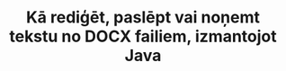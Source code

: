 ---
############################# Static ############################
layout: "auto-gen-gist"
draft: false
path: "lv/redaction/java/text/docx"
otherformats: CSV DOC DOCM DOT DOTM DOTX PDF POT POTM PPS PPSM PPSX PPT PPTM PPTX RTF XLS XLSM XLSX XLT XLTM XLTX  

############################# Head ############################
head_title: "Redakts DOCX Teksts, izmantojot precīzu frāzi/regulāro izteiksmi Java"
head_description: "GroupDocs.Redaction s Java API ļauj izstrādātājiem rediģēt tekstu no PDF DOC DOCX RTF XLSX CSV PPT PPTX & attēlus, izmantojot precīzu frāzi vai regulāru izteiksmi Java"

############################# Header ############################
title: "Kā rediģēt, paslēpt vai noņemt tekstu no DOCX failiem, izmantojot Java"
description: "GroupDocs.Redaction s Java API ļauj rediģēt, paslēpt vai noņemt sensitīvu tekstu no tekstapstrādes dokumentiem, darblapām, prezentācijām, PDF s & attēliem."

################### SubMenu/Download Button #####################
button:
    enable: true

############################# About ############################
about:
    enable: true
    title: "Kas ir teksta redakcija?"
    content: |
        Teksta redakcija ir process, kurā tiek noņemts konfidenciāls vai nevēlams teksts vai informācija no digitālajiem dokumentiem, atstājot neskartu pārējo dokumentu vai rindkopu, kas satur to. Redakcijas palīdz lietotājiem, kā arī organizācijai aizsargāt savu sensitīvo informāciju, paslēpjot vai neatgriezeniski noņemot to. Izmantojot GroupDocs.Redaction Java API lietotāji tagad var rediģēt, paslēpt vai noņemt sensitīvu tekstu no tekstapstrādes dokumentiem, darblapām, prezentācijām, PDF un rastra attēlu failiem. API piedāvā plašu iespēju un metožu klāstu privātās informācijas redakcijai dokumentos. Tā atbalsta meklēšanu un rediģēšanu, izmantojot precīzu atbilstību vai regulāras izteiksmes, Izmantojiet teksta (atbrīvojuma kodus) vai grafiskos (krāsainos taisnstūrus) redakcijas un daudz ko citu. Tātad, kāpēc ne pamēģināt un automatizēt dokumentu redakcijas procesu, lejupielādējot API un izpētīt tās pamata un uzlabotas funkcijas. 

############################# Steps ############################
steps:
    enable: true
    block:
    - title_left: "Reakts DOCX precīza frāze Java"
      content_left: |
        GroupDocs.Redaction ļauj viegli rediģēt sensitīvus vai privātus datus no jūsu dokumentiem. Vispopulārākais redakcijas gadījums ir teksta noņemšana no dokumenta. 

        Šo kodu var izmantot, lai lietotu teksta redakciju konkrētai dokumenta daļai, izmantojot precīzu frāzi. Tas ļauj lietotājiem aizstāt personīgo precīzu frāzi “Michal Clark” ar personīgo (vai jebkuru atbrīvojuma kodu),

      title_right: "Noņemt sensitīvus datus no DOCX"
      content_right: |
        * Izveidot [Redactor](https://apireference.groupdocs.com/redaction/java/com.groupdocs.redaction/Redactor) klases un augšupielādēt DOCX faila instanci
        * Zvanu Redactor.Apply metodi ar jaunu instanci exactPhraseredAction klases
        * Zvanu redactor.save metode ar objektu [exactPhraseredAction](https://apireference.groupdocs.com/redaction/java/com.groupdocs.redaction.redactions/ExactPhraseRedaction)
        * Zvaniet redactor.save metodi, lai saglabātu izmaiņas 

      gisthash: "3202859fc19b5dfd14e8f073b70a18f8"
      gistfile: "redactexactphrase.java"
      
    - title_left: "Reģistrjutīga teksta redakcija DOCX"
      content_left: |
        Šis piemērs ļauj lietotājiem veikt precīzu frāzes reģistrjutīgu redakciju, lai noņemtu vai paslēptu konkrētu teksta patrona dokumentā. Pēc noklusējuma precīzas frāzes meklēšana ir reģistrjutīga. 
        
      title_right: "Veikt reģistrjutīgu redakciju, izmantojot Java"
      content_right: |
        * Izveidot [Redactor](https://apireference.groupdocs.com/redaction/java/com.groupdocs.redaction/Redactor) klases un augšupielādēt DOCX faila instanci
        * Zvanu Redactor.Apply metodi ar jaunu instanci exactPhraseredAction klases
        * Zvanu redactor.save metode ar objektu [exactPhraseredAction](https://apireference.groupdocs.com/redaction/java/com.groupdocs.redaction.redactions/ExactPhraseRedaction)
        * Zvaniet redactor.save metodi, lai saglabātu izmaiņas 
        
      gisthash: "a43e3ce358f93df92373b5441bc579fb"
      gistfile: "casesensitiveredaction.java"

    - title_left: "Realizēt tekstu DOCX, izmantojot krāsu lodziņu"
      content_left: |
        Tā vietā, lai noņemtu redakcijas tekstu vai ievietotu virkni tur, ir iespējams arī ievietot krāsu lodziņu virs redakcijas teksta. Šādā gadījumā saskaņotais teksts tiks noņemts un uz redakta teksta tiks novietots krāsains taisnstūris.
        
      title_right: "Izmantojiet krāsu lodziņu, lai noņemtu tekstu Java"
      content_right: |
        * Izveidot [Redactor](https://apireference.groupdocs.com/redaction/java/com.groupdocs.redaction/Redactor) klases un augšupielādēt DOCX faila instanci
        * Zvanu Redactor.Apply metodi ar jaunu instanci exactPhraseredAction klases
        * Zvanu redactor.save metode ar objektu [exactPhraseredAction](https://apireference.groupdocs.com/redaction/java/com.groupdocs.redaction.redactions/ExactPhraseRedaction)
        * Zvaniet redactor.save metodi, lai saglabātu izmaiņas 
        
      gisthash: "6d83e791388b6834a372dc90f4b455f6"
      gistfile: "redacttextusingcolorbox.java"

    - title_left: "Sistēmas prasības"
      content_left: |
        GroupDocs.Redaction for Java API tiek atbalstīti visās galvenajās platformās un operētājsistēmās. Lai iegūtu pilnīgu sistēmas prasību rokasgrāmatu, lūdzu, apmeklējiet [sistēmas prasības](https://docs.groupdocs.com/redaction/java/system-requirements) Pirms izpildāt zemāk norādīto kodu, lūdzu, pārliecinieties, ka jūsu sistēmā ir uzstādīti šādi priekšnoteikumi:
        * Operētājsistēmas: Microsoft Windows, Linux, Mac OS
        * Attīstības vide: NetBeans, Intellij IDEA, Eclipse utt
        * Java Runtime Environment: J2SE 6.0 un augstāk
        * Iegūstiet jaunāko GroupDocs.Redaction for Java versiju no [Maven](https://repository.groupdocs.com/webapp/#/artifacts/browse/tree/General/repo/com/groupdocs/groupdocs-redaction)
        
      title_right: "Kāpēc izmantot GroupDocs.Redaction"
      content_right: |
        * Ļaut lietotājiem pievienot pielāgotus dokumentu formātus un redakcijas tipus
        * Lai noņemtu sensitīvu informāciju, nav nepieciešama papildu programmatūra
        * Spēja iestatīt lappušu diapazona renderēšanas dokumentu kā PDF
        * Vienkāršs veids, kā rediģēt dažāda veida metadatus: autora vārdu, versiju, nosaukumu, tēmu, aprakstu un daudz ko citu
        * Dokumenta informācijas ieguve - faila tips, lappušu skaits u.c.

############################# Demos ############################
demos:
    enable: true
############################# More Formats ############################
more_formats:
    enable: true

############################# Back to top ###############################
back_to_top:
    enable: true
---